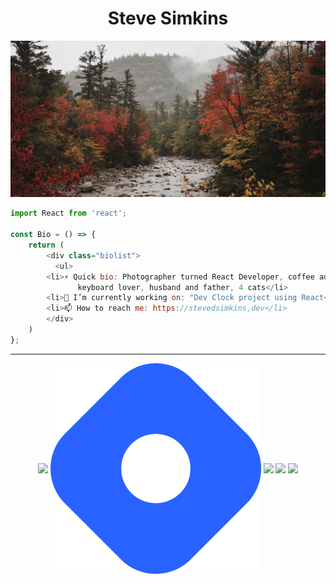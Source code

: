 <h1 align="center"> Steve Simkins </h1>

![Cover](./img/cover.jpg)

```javascript
import React from 'react'; 

const Bio = () => {
	return (
	    <div class="biolist">
	      <ul>
		<li>⚡️ Quick bio: Photographer turned React Developer, coffee addict, 
		       keyboard lover, husband and father, 4 cats</li>
		<li>🔭 I’m currently working on: "Dev Clock project using React</li>
		<li>📫 How to reach me: https://stevedsimkins,dev</li>
	    </div>
	)
};
```
----

<p align="center">
	<a href="https://stevedsimkins.dev" target="blank"><img align="center" src="https://img.icons8.com/fluency/48/000000/web.png"/></a>
	<a href="https://stevedsimkins.hashnode.dev" target="blank"><img align="center" src="./img/hashnode.jpg"/></a> 
	<a href="https://twitter.com/stevedsimkins" target="blank"><img align="center" src="https://img.icons8.com/fluency/48/000000/twitter.png"/></a>
	<a href="https://instagram.com/stevedylanphoto" target="blank"><img align="center" src="https://img.icons8.com/fluency/48/000000/instagram-new.png"/></a>
	<a href="https://facebook.com/sdsimkins" target="blank"><img align="center" src="https://img.icons8.com/fluency/48/000000/facebook.png"/></a>
</p>
